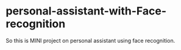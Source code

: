 # personal-assistant-with-Face-recognition
So  this is MINI project on personal assistant using face recognition.
